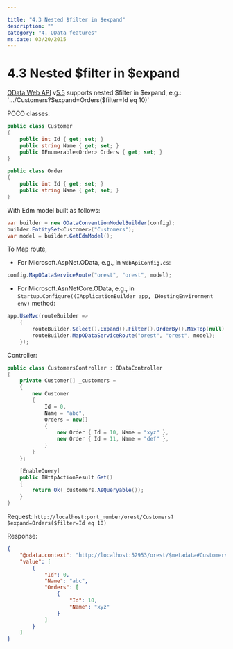 ```yaml
---

title: "4.3 Nested $filter in $expand"
description: ""
category: "4. OData features"
ms.date: 03/20/2015
---
```

# 4.3 Nested $filter in $expand

[OData Web API](https://github.com/OData/WebApi) v[5.5](https://www.nuget.org/packages/Microsoft.AspNet.OData/5.5.0-beta) supports nested $filter in $expand, e.g.:
`.../Customers?$expand=Orders($filter=Id eq 10)`

POCO classes:
```C#
public class Customer
{
    public int Id { get; set; }
    public string Name { get; set; }
    public IEnumerable<Order> Orders { get; set; }
}

public class Order
{
    public int Id { get; set; }
    public string Name { get; set; }
}
```

With Edm model built as follows:
```C#
var builder = new ODataConventionModelBuilder(config);
builder.EntitySet<Customer>("Customers");
var model = builder.GetEdmModel();
```

To Map route,
- For Microsoft.AspNet.OData, e.g., in `WebApiConfig.cs`:
```C#
config.MapODataServiceRoute("orest", "orest", model);
```

- For Microsoft.AsnNetCore.OData, e.g., in `Startup.Configure((IApplicationBuilder app, IHostingEnvironment env)` method:
```C#
app.UseMvc(routeBuilder => 
    {
        routeBuilder.Select().Expand().Filter().OrderBy().MaxTop(null).Count();
        routeBuilder.MapODataServiceRoute("orest", "orest", model);
    });
```

Controller:
```C#
public class CustomersController : ODataController
{
    private Customer[] _customers =
    {
        new Customer
        {
            Id = 0,
            Name = "abc",
            Orders = new[]
            {
                new Order { Id = 10, Name = "xyz" },
                new Order { Id = 11, Name = "def" },
            }
        }
    };

    [EnableQuery]
    public IHttpActionResult Get()
    {
        return Ok(_customers.AsQueryable());
    }
}
```

Request:
`http://localhost:port_number/orest/Customers?$expand=Orders($filter=Id eq 10)`

Response:
```JSON
{
    "@odata.context": "http://localhost:52953/orest/$metadata#Customers",
    "value": [
        {
            "Id": 0,
            "Name": "abc",
            "Orders": [
                {
                    "Id": 10,
                    "Name": "xyz"
                }
            ]
        }
    ]
}
```
